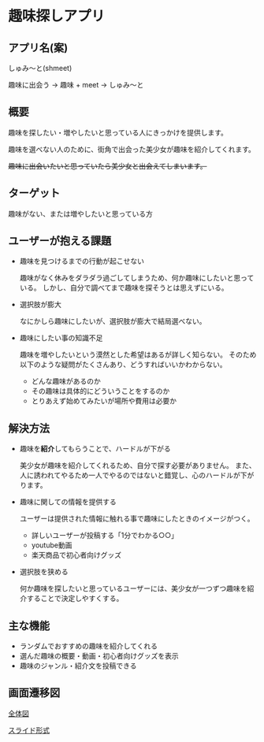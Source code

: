 # 趣味探しアプリ

## アプリ名(案)

しゅみ〜と(shmeet)

趣味に出会う → 趣味 + meet → しゅみ〜と

## 概要

趣味を探したい・増やしたいと思っている人にきっかけを提供します。

趣味を選べない人のために、街角で出会った美少女が趣味を紹介してくれます。

~~趣味に出会いたいと思っていたら美少女と出会えてしまいます。~~

## ターゲット

趣味がない、または増やしたいと思っている方

## ユーザーが抱える課題

- 趣味を見つけるまでの行動が起こせない

    趣味がなく休みをダラダラ過ごしてしまうため、何か趣味にしたいと思っている。
    しかし、自分で調べてまで趣味を探そうとは思えずにいる。

- 選択肢が膨大

    なにかしら趣味にしたいが、選択肢が膨大で結局選べない。

- 趣味にしたい事の知識不足

    趣味を増やしたいという漠然とした希望はあるが詳しく知らない。
    そのため以下のような疑問がたくさんあり、どうすればいいかわからない。

    - どんな趣味があるのか
    - その趣味は具体的にどういうことをするのか
    - とりあえず始めてみたいが場所や費用は必要か

## 解決方法

- 趣味を**紹介**してもらうことで、ハードルが下がる

    美少女が趣味を紹介してくれるため、自分で探す必要がありません。
    また、人に誘われてやるため一人でやるのではないと錯覚し、心のハードルが下がります。

- 趣味に関しての情報を提供する

    ユーザーは提供された情報に触れる事で趣味にしたときのイメージがつく。

    - 詳しいユーザーが投稿する「1分でわかる○○」
    - youtube動画
    - 楽天商品で初心者向けグッズ

- 選択肢を狭める

    何か趣味を探したいと思っているユーザーには、美少女が一つずつ趣味を紹介することで決定しやすくする。

## 主な機能

- ランダムでおすすめの趣味を紹介してくれる
- 選んだ趣味の概要・動画・初心者向けグッズを表示
- 趣味のジャンル・紹介文を投稿できる


## 画面遷移図
[全体図](https://www.figma.com/file/jER07Xnm4R3EU2xU5PlT7B/%E8%B6%A3%E5%91%B3%E3%82%A2%E3%83%97%E3%83%AA%E7%94%BB%E9%9D%A2%E9%81%B7%E7%A7%BB?node-id=0%3A1)

[スライド形式](https://www.figma.com/proto/jER07Xnm4R3EU2xU5PlT7B/趣味アプリ画面遷移?node-id=2%3A0&scaling=min-zoom&page-id=0%3A1&starting-point-node-id=2%3A0&show-proto-sidebar=1)
